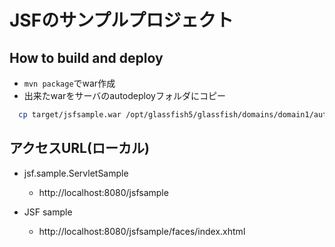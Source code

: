 # JSFのサンプルプロジェクト　

## How to build and deploy

- ``mvn package``でwar作成
- 出来たwarをサーバのautodeployフォルダにコピー
```bash
  cp target/jsfsample.war /opt/glassfish5/glassfish/domains/domain1/autodeploy
```

## アクセスURL(ローカル)
- jsf.sample.ServletSample
  - http://localhost:8080/jsfsample

- JSF sample
  - http://localhost:8080/jsfsample/faces/index.xhtml